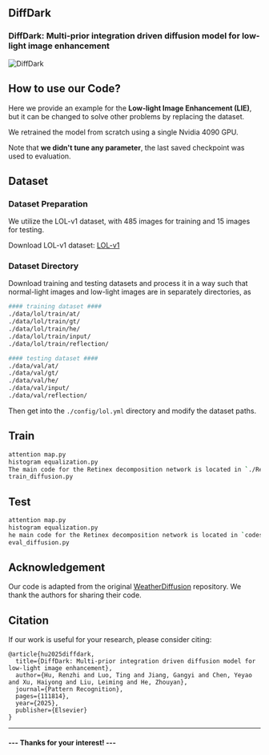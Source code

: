 
## DiffDark

### DiffDark: Multi-prior integration driven diffusion model for low-light image enhancement
![DiffDark](figs/DiffDark.png)

## How to use our Code?

Here we provide an example for the **Low-light Image Enhancement (LIE)**, but it can be changed to solve other problems by replacing the dataset.

We retrained the model from scratch using a single Nvidia 4090 GPU.

Note that **we didn't tune any parameter**, the last saved checkpoint was used to evaluation.

## Dataset
### Dataset Preparation
We utilize the LOL-v1 dataset, with 485 images for training and 15 images for testing.

Download LOL-v1 dataset: [LOL-v1](https://daooshee.github.io/BMVC2018website/)

### Dataset Directory

Download training and testing datasets and process it in a way such that normal-light images and low-light images are in separately directories, as

```bash
#### training dataset ####
./data/lol/train/at/
./data/lol/train/gt/
./data/lol/train/he/
./data/lol/train/input/
./data/lol/train/reflection/

#### testing dataset ####
./data/val/at/
./data/val/gt/
./data/val/he/
./data/val/input/
./data/val/reflection/
```
Then get into the `./config/lol.yml` directory and modify the dataset paths.

## Train
```bash
attention map.py
histogram equalization.py
The main code for the Retinex decomposition network is located in `./Retinex/train.py`. 
train_diffusion.py
```

## Test
```bash
attention map.py
histogram equalization.py
he main code for the Retinex decomposition network is located in `codes/config/Retinex/predict.py`. 
eval_diffusion.py
```

## Acknowledgement
Our code is adapted from the original [WeatherDiffusion](https://github.com/IGITUGraz/WeatherDiffusion) repository. We thank the authors for sharing their code.

## Citation

If our work is useful for your research, please consider citing:

```
@article{hu2025diffdark,
  title={DiffDark: Multi-prior integration driven diffusion model for low-light image enhancement},
  author={Hu, Renzhi and Luo, Ting and Jiang, Gangyi and Chen, Yeyao and Xu, Haiyong and Liu, Leiming and He, Zhouyan},
  journal={Pattern Recognition},
  pages={111814},
  year={2025},
  publisher={Elsevier}
}
```
---
#### --- Thanks for your interest! --- ####
